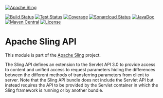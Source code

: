[![Apache Sling](https://sling.apache.org/res/logos/sling.png)](https://sling.apache.org)

&#32;[![Build Status](https://ci-builds.apache.org/job/Sling/job/modules/job/sling-org-apache-sling-api/job/master/badge/icon)](https://ci-builds.apache.org/job/Sling/job/modules/job/sling-org-apache-sling-api/job/master/)&#32;[![Test Status](https://img.shields.io/jenkins/tests.svg?jobUrl=https://ci-builds.apache.org/job/Sling/job/modules/job/sling-org-apache-sling-api/job/master/)](https://ci-builds.apache.org/job/Sling/job/modules/job/sling-org-apache-sling-api/job/master/test/?width=800&height=600)&#32;[![Coverage](https://sonarcloud.io/api/project_badges/measure?project=apache_sling-org-apache-sling-api&metric=coverage)](https://sonarcloud.io/dashboard?id=apache_sling-org-apache-sling-api)&#32;[![Sonarcloud Status](https://sonarcloud.io/api/project_badges/measure?project=apache_sling-org-apache-sling-api&metric=alert_status)](https://sonarcloud.io/dashboard?id=apache_sling-org-apache-sling-api)&#32;[![JavaDoc](https://www.javadoc.io/badge/org.apache.sling/org.apache.sling.api.svg)](https://www.javadoc.io/doc/org.apache.sling/org-apache-sling-api)&#32;[![Maven Central](https://maven-badges.herokuapp.com/maven-central/org.apache.sling/org.apache.sling.api/badge.svg)](https://search.maven.org/#search%7Cga%7C1%7Cg%3A%22org.apache.sling%22%20a%3A%22org.apache.sling.api%22) [![License](https://img.shields.io/badge/License-Apache%202.0-blue.svg)](https://www.apache.org/licenses/LICENSE-2.0)

# Apache Sling API

This module is part of the [Apache Sling](https://sling.apache.org) project.

The Sling API defines an extension to the Servlet API 3.0 to
provide access to content and unified access to request
parameters hiding the differences between the different methods
of transferring parameters from client to server. Note that the
Sling API bundle does not include the Servlet API but instead
requires the API to be provided by the Servlet container in
which the Sling framework is running or by another bundle.
